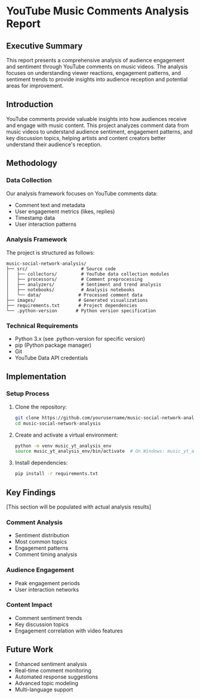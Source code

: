 # YouTube Music Comments Analysis Report

## Executive Summary
This report presents a comprehensive analysis of audience engagement and sentiment through YouTube comments on music videos. The analysis focuses on understanding viewer reactions, engagement patterns, and sentiment trends to provide insights into audience reception and potential areas for improvement.

## Introduction
YouTube comments provide valuable insights into how audiences receive and engage with music content. This project analyzes comment data from music videos to understand audience sentiment, engagement patterns, and key discussion topics, helping artists and content creators better understand their audience's reception.

## Methodology

### Data Collection
Our analysis framework focuses on YouTube comments data:
- Comment text and metadata
- User engagement metrics (likes, replies)
- Timestamp data
- User interaction patterns

### Analysis Framework
The project is structured as follows:
```
music-social-network-analysis/
├── src/                    # Source code
│   ├── collectors/         # YouTube data collection modules
│   ├── processors/         # Comment preprocessing
│   ├── analyzers/          # Sentiment and trend analysis
│   ├── notebooks/          # Analysis notebooks
│   └── data/              # Processed comment data
├── images/                # Generated visualizations
├── requirements.txt       # Project dependencies
└── .python-version       # Python version specification
```

### Technical Requirements
- Python 3.x (see .python-version for specific version)
- pip (Python package manager)
- Git
- YouTube Data API credentials

## Implementation

### Setup Process
1. Clone the repository:
   ```bash
   git clone https://github.com/yourusername/music-social-network-analysis.git
   cd music-social-network-analysis
   ```

2. Create and activate a virtual environment:
   ```bash
   python -m venv music_yt_analysis_env
   source music_yt_analysis_env/bin/activate  # On Windows: music_yt_analysis_env\Scripts\activate
   ```

3. Install dependencies:
   ```bash
   pip install -r requirements.txt
   ```

## Key Findings
[This section will be populated with actual analysis results]

### Comment Analysis
- Sentiment distribution
- Most common topics
- Engagement patterns
- Comment timing analysis

### Audience Engagement
- Peak engagement periods
- User interaction networks

### Content Impact
- Comment sentiment trends
- Key discussion topics
- Engagement correlation with video features


## Future Work
- Enhanced sentiment analysis
- Real-time comment monitoring
- Automated response suggestions
- Advanced topic modeling
- Multi-language support





